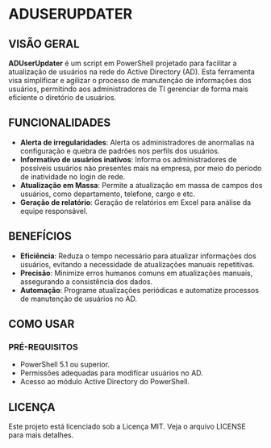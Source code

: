 # ADUSERUPDATER

## VISÃO GERAL

**ADUserUpdater** é um script em PowerShell projetado para facilitar a atualização de usuários na rede do Active Directory (AD). Esta ferramenta visa simplificar e agilizar o processo de manutenção de informações dos usuários, permitindo aos administradores de TI gerenciar de forma mais eficiente o diretório de usuários.

## FUNCIONALIDADES

- **Alerta de irregularidades**: Alerta os administradores de anormalias na configuração e quebra de padrões nos perfils dos usuários.
- **Informativo de usuários inativos**: Informa os administradores de possíveis usuários não presentes mais na empresa, por meio do período de inatividade no login de rede.
- **Atualização em Massa**: Permite a atualização em massa de campos dos usuários, como departamento, telefone, cargo e etc.
- **Geração de relatório**: Geração de relatórios em Excel para análise da equipe responsável. 

  
## BENEFÍCIOS

- **Eficiência**: Reduza o tempo necessário para atualizar informações dos usuários, evitando a necessidade de atualizações manuais repetitivas.
- **Precisão**: Minimize erros humanos comuns em atualizações manuais, assegurando a consistência dos dados.
- **Automação**: Programe atualizações periódicas e automatize processos de manutenção de usuários no AD.

## COMO USAR

### PRÉ-REQUISITOS

- PowerShell 5.1 ou superior.
- Permissões adequadas para modificar usuários no AD.
- Acesso ao módulo Active Directory do PowerShell.


## LICENÇA

Este projeto está licenciado sob a Licença MIT. Veja o arquivo LICENSE para mais detalhes.
